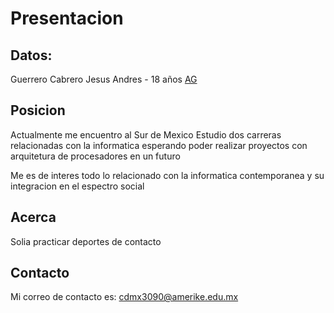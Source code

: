 # Presentacion

## Datos: 
Guerrero Cabrero Jesus Andres - 18 años 
 [AG][def]
## Posicion
Actualmente me encuentro al Sur de Mexico 
Estudio dos carreras relacionadas con la informatica esperando poder realizar proyectos con arquitetura de procesadores en un futuro

Me es de interes todo lo relacionado con la informatica contemporanea y su integracion en el espectro social 

## Acerca 
Solia practicar deportes de contacto

## Contacto 
Mi correo de contacto es: cdmx3090@amerike.edu.mx

[def]: imgs/AG.jpg